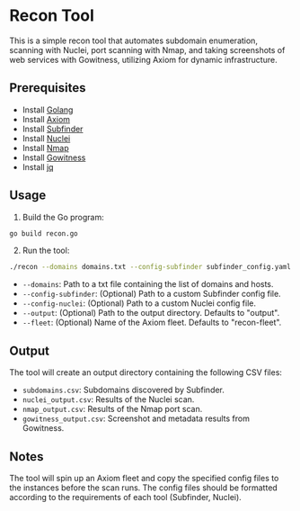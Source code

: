 # Recon Tool

This is a simple recon tool that automates subdomain enumeration, scanning with Nuclei, port scanning with Nmap, and taking screenshots of web services with Gowitness, utilizing Axiom for dynamic infrastructure.

## Prerequisites

- Install [Golang](https://golang.org/dl/)
- Install [Axiom](https://github.com/pry0cc/axiom)
- Install [Subfinder](https://github.com/projectdiscovery/subfinder)
- Install [Nuclei](https://github.com/projectdiscovery/nuclei)
- Install [Nmap](https://nmap.org/download.html)
- Install [Gowitness](https://github.com/sensepost/gowitness)
- Install [jq](https://stedolan.github.io/jq/download/)

## Usage

1. Build the Go program:

```bash
go build recon.go
```

2. Run the tool:

```bash
./recon --domains domains.txt --config-subfinder subfinder_config.yaml --config-nuclei nuclei_config.yaml --output output_dir --fleet fleet_name
```

- `--domains`: Path to a txt file containing the list of domains and hosts.
- `--config-subfinder`: (Optional) Path to a custom Subfinder config file.
- `--config-nuclei`: (Optional) Path to a custom Nuclei config file.
- `--output`: (Optional) Path to the output directory. Defaults to "output".
- `--fleet`: (Optional) Name of the Axiom fleet. Defaults to "recon-fleet".

## Output

The tool will create an output directory containing the following CSV files:

- `subdomains.csv`: Subdomains discovered by Subfinder.
- `nuclei_output.csv`: Results of the Nuclei scan.
- `nmap_output.csv`: Results of the Nmap port scan.
- `gowitness_output.csv`: Screenshot and metadata results from Gowitness.

## Notes

The tool will spin up an Axiom fleet and copy the specified config files to the instances before the scan runs. The config files should be formatted according to the requirements of each tool (Subfinder, Nuclei).
